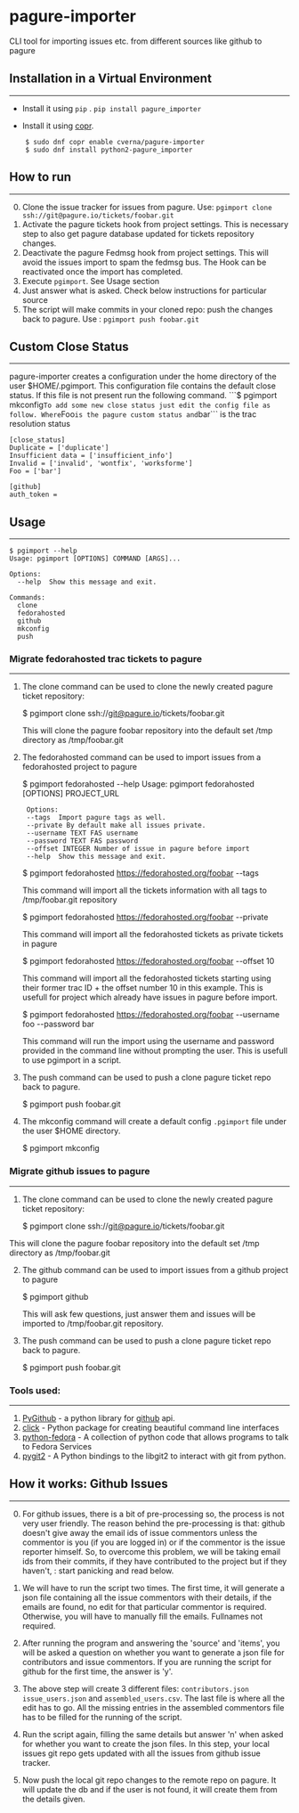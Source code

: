 # pagure-importer
CLI tool for importing issues etc. from different sources like github to pagure

## Installation in a Virtual Environment
---
*  Install it using ```pip``` . ```pip install pagure_importer```

*  Install it using [copr](https://copr.fedorainfracloud.org/coprs/cverna/pagure-importer/).
```
    $ sudo dnf copr enable cverna/pagure-importer
    $ sudo dnf install python2-pagure_importer
```

## How to run
---
0. Clone the issue tracker for issues from pagure. Use: ```pgimport clone  ssh://git@pagure.io/tickets/foobar.git```
1. Activate the pagure tickets hook from project settings. This is necessary step to also get pagure database updated for tickets repository changes.
2. Deactivate the pagure Fedmsg hook from project settings. This will avoid the issues import to spam the fedmsg bus. The Hook can be reactivated  once the import has completed.
3. Execute ```pgimport```. See Usage section
4. Just answer what is asked. Check below instructions for particular source
5. The script will make commits in your cloned repo: push the changes back to pagure. Use : ```pgimport push foobar.git```

## Custom Close Status
---
pagure-importer creates a configuration under the home directory of the user $HOME/.pgimport. This configuration file contains the default close status.
If this file is not present run the following command.
    ```$ pgimport mkconfig```
To add some new close status just edit the config file as follow. Where ```Foo``` is the pagure custom status and ```bar``` is the trac resolution status

    [close_status]
    Duplicate = ['duplicate']
    Insufficient data = ['insufficient_info']
    Invalid = ['invalid', 'wontfix', 'worksforme']
    Foo = ['bar']

    [github]
    auth_token =


## Usage
---


    $ pgimport --help
    Usage: pgimport [OPTIONS] COMMAND [ARGS]...

    Options:
      --help  Show this message and exit.

    Commands:
      clone
      fedorahosted
      github
      mkconfig
      push


### Migrate fedorahosted trac tickets to pagure
---
1) The clone command can be used to clone the newly created pagure ticket repository:

    $ pgimport clone ssh://git@pagure.io/tickets/foobar.git

   This will clone the pagure foobar repository into the default set /tmp directory as /tmp/foobar.git

2) The fedorahosted command can be used to import issues from a fedorahosted project to pagure

    $ pgimport fedorahosted --help
        Usage: pgimport fedorahosted [OPTIONS] PROJECT_URL

        Options:
        --tags  Import pagure tags as well.
        --private By default make all issues private.
        --username TEXT FAS username
        --password TEXT FAS password
        --offset INTEGER Number of issue in pagure before import
        --help  Show this message and exit.


    $ pgimport fedorahosted https://fedorahosted.org/foobar --tags

   This command will import all the tickets information with all tags to /tmp/foobar.git repository

    $ pgimport fedorahosted https://fedorahosted.org/foobar --private

   This command will import all the fedorahosted tickets as private tickets in pagure

    $ pgimport fedorahosted https://fedorahosted.org/foobar --offset 10

   This command will import all the fedorahosted tickets starting using their
   former trac ID + the offset number 10 in this example. This is usefull for project
   which already have issues in pagure before import.

    $ pgimport fedorahosted https://fedorahosted.org/foobar --username foo --password bar

   This command will run the import using the username and password provided in the command
   line without prompting the user. This is usefull to use pgimport in a script.

3) The push command can be used to push a clone pagure ticket repo back to pagure.

    $ pgimport push foobar.git

4) The mkconfig command will create a default config `.pgimport` file under the user $HOME directory.

    $ pgimport mkconfig


### Migrate github issues to pagure
---
1)  The clone command can be used to clone the newly created pagure ticket repository:

     $ pgimport clone ssh://git@pagure.io/tickets/foobar.git

   This will clone the pagure foobar repository into the default set /tmp directory as /tmp/foobar.git

2) The github command can be used to import issues from a github project to pagure

    $ pgimport github

   This will ask few questions, just answer them and issues will be imported to /tmp/foobar.git repository.

3) The push command can be used to push a clone pagure ticket repo back to pagure.

    $ pgimport push foobar.git


### Tools used:
---
1. [PyGithub](https://github.com/PyGithub/PyGithub) - a python library for [github](https://github.com/) api.
2. [click](https://github.com/pallets/click) - Python package for creating beautiful command line interfaces
3. [python-fedora](https://fedorahosted.org/python-fedora/) - A collection of python code that allows programs to talk to Fedora Services
4. [pygit2](http://pygit2.org/) - A Python bindings to the libgit2 to interact
   with git from python.


## How it works: Github Issues
---
0. For github issues, there is a bit of pre-processing so, the process is
not very user friendly. The reason behind the pre-processing is that: github
doesn't give away the email ids of issue commentors unless the commentor
is you (if you are logged in) or if the commentor is the issue reporter
himself. So, to overcome this problem, we will be taking email ids from their
commits, if they have contributed to the project but if they haven't, : start
panicking and read below.

1. We will have to run the script two times. The first time, it will
generate a json file containing all the issue commentors with their details,
if the emails are found, no edit for that particular commentor is required.
Otherwise, you will have to manually fill the emails. Fullnames not required.

2. After running the program and answering the 'source' and 'items', you
will be asked a question on whether you want to generate a json file for
contributors and issue commentors. If you are running the script for github
for the first time, the answer is 'y'.

3. The above step will create 3 different files: ```contributors.json```
```issue_users.json``` and ```assembled_users.csv```. The last file
is where all the edit has to go. All the missing entries in the assembled
commentors file has to be filled for the running of the script.

4. Run the script again, filling the same details but answer 'n' when asked for
whether you want to create the json files. In this step, your local issues git
repo gets updated with all the issues from github issue tracker.

5. Now push the local git repo changes to the remote repo on pagure. It will
update the db and if the user is not found, it will create them from the
details given.
